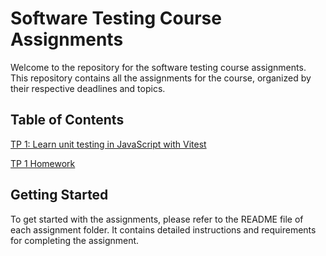 # Software Testing Course Assignments

Welcome to the repository for the software testing course assignments. This repository contains all the assignments for the course, organized by their respective deadlines and topics.

## Table of Contents

[TP 1: Learn unit testing in JavaScript with Vitest](./TP1/README.md)

[TP 1 Homework](./TP1-Homework/README.md)

## Getting Started

To get started with the assignments, please refer to the README file of each assignment folder. It contains detailed instructions and requirements for completing the assignment.